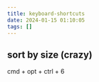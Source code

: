 ```yaml
---
title: keyboard-shortcuts
date: 2024-01-15 01:10:05
tags: []
---
```

## sort by size (crazy)

cmd + opt + ctrl + 6

